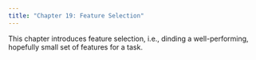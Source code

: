 ```yaml
---
title: "Chapter 19: Feature Selection"
---
```

This chapter introduces feature selection, i.e., dinding a well-performing, hopefully small set of
features for a task.